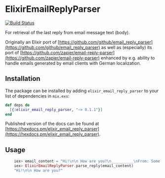 # ElixirEmailReplyParser

[![Build Status](https://travis-ci.org/hellogustav/elixir_email_reply_parser.svg?branch=master)](https://travis-ci.org/hellogustav/elixir_email_reply_parser)

For retrieval of the last reply from email message text (body).

Originally an Elixir port of [https://github.com/github/email_reply_parser](https://github.com/github/email_reply_parser)
as well as (especially) its port of [https://github.com/zapier/email-reply-parser](https://github.com/zapier/email-reply-parser)
enhanced by e.g. ability to handle emails generated by email clients with German localization.

## Installation

The package can be installed by adding `elixir_email_reply_parser` to your list of dependencies in `mix.exs`:

```elixir
def deps do
  [{:elixir_email_reply_parser, "~> 0.1.1"}]
end
```

Published version of the docs can be found at [https://hexdocs.pm/elixir_email_reply_parser](https://hexdocs.pm/elixir_email_reply_parser).

## Usage

```elixir
    iex> email_content = "Hi!\n\n How are you?\n__________\nFrom: Some Author\n\n Previous email"
    iex> ElixirEmailReplyParser.parse_reply(email_content)
    "Hi!\n\n How are you?"
```
